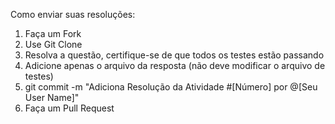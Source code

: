 ﻿Como enviar suas resoluções:

1. Faça um Fork
2. Use Git Clone
3. Resolva a questão, certifique-se de que todos os testes estão passando
4. Adicione apenas o arquivo da resposta (não deve modificar o arquivo de testes)
5. git commit -m "Adiciona Resolução da Atividade #[Número] por @[Seu User Name]"
6. Faça um Pull Request
